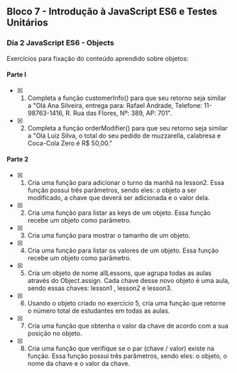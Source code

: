 ## Bloco 7 - Introdução à JavaScript ES6 e Testes Unitários
### Dia 2 JavaScript ES6 - Objects

Exercícios para fixação do conteúdo aprendido sobre objetos:

#### Parte I

- [x] 1. Completa a função customerInfo() para que seu retorno seja similar a "Olá Ana Silveira, entrega para: Rafael Andrade, Telefone: 11-98763-1416, R. Rua das Flores, Nº: 389, AP: 701".
- [x] 2. Completa a função orderModifier() para que seu retorno seja similar a "Olá Luiz Silva, o total do seu pedido de muzzarella, calabresa e Coca-Cola Zero é R$ 50,00."

#### Parte 2

- [x] 1. Cria uma função para adicionar o turno da manhã na lesson2. Essa função possui três parâmetros, sendo eles: o objeto a ser modificado, a chave que deverá ser adicionada e o valor dela.
- [x] 2. Cria uma função para listar as keys de um objeto. Essa função recebe um objeto como parâmetro.
- [x] 3. Cria uma função para mostrar o tamanho de um objeto.
- [x] 4. Cria uma função para listar os valores de um objeto. Essa função recebe um objeto como parâmetro.
- [x] 5. Cria um objeto de nome allLessons, que agrupa todas as aulas através do Object.assign. Cada chave desse novo objeto é uma aula, sendo essas chaves: lesson1 , lesson2 e lesson3.
- [x] 6. Usando o objeto criado no exercício 5, cria uma função que retorne o número total de estudantes em todas as aulas.
- [x] 7. Cria uma função que obtenha o valor da chave de acordo com a sua posição no objeto.
- [x] 8. Cria uma função que verifique se o par (chave / valor) existe na função. Essa função possui três parâmetros, sendo eles: o objeto, o nome da chave e o valor da chave.

